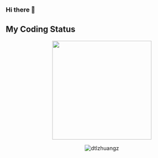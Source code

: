 ### Hi there 👋

<!--
**dtlzhuangz/dtlzhuangz** is a ✨ _special_ ✨ repository because its `README.md` (this file) appears on your GitHub profile.

Here are some ideas to get you started:

- 🔭 I’m currently working on ...
- 🌱 I’m currently learning ...
- 👯 I’m looking to collaborate on ...
- 🤔 I’m looking for help with ...
- 💬 Ask me about ...
- 📫 How to reach me: ...
- 😄 Pronouns: ...
- ⚡ Fun fact: ...
-->
## My Coding Status

<div align="center">
  <img height="260px" src="https://github-contributor-stats.vercel.app/api?username=dtlzhuangz" />
</div>
<p align="center"> <img src="https://github-readme-stats.vercel.app/api?username=dtlzhuangz&show_icons=true&theme=gotham" alt="dtlzhuangz" />

